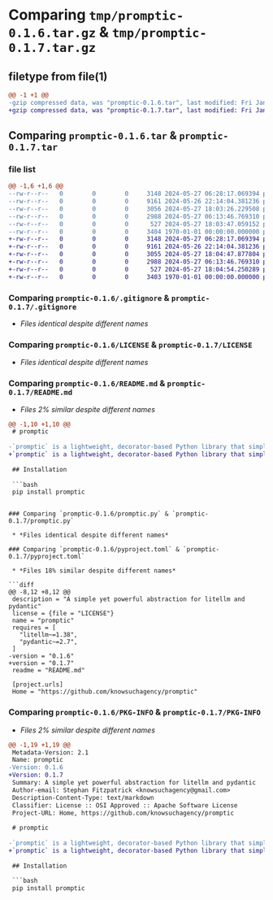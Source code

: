 # Comparing `tmp/promptic-0.1.6.tar.gz` & `tmp/promptic-0.1.7.tar.gz`

## filetype from file(1)

```diff
@@ -1 +1 @@
-gzip compressed data, was "promptic-0.1.6.tar", last modified: Fri Jan  1 00:00:00 2016, max compression
+gzip compressed data, was "promptic-0.1.7.tar", last modified: Fri Jan  1 00:00:00 2016, max compression
```

## Comparing `promptic-0.1.6.tar` & `promptic-0.1.7.tar`

### file list

```diff
@@ -1,6 +1,6 @@
--rw-r--r--   0        0        0     3148 2024-05-27 06:28:17.069394 promptic-0.1.6/.gitignore
--rw-r--r--   0        0        0     9161 2024-05-26 22:14:04.381236 promptic-0.1.6/LICENSE
--rw-r--r--   0        0        0     3056 2024-05-27 18:03:26.229508 promptic-0.1.6/README.md
--rw-r--r--   0        0        0     2988 2024-05-27 06:13:46.769310 promptic-0.1.6/promptic.py
--rw-r--r--   0        0        0      527 2024-05-27 18:03:47.059152 promptic-0.1.6/pyproject.toml
--rw-r--r--   0        0        0     3404 1970-01-01 00:00:00.000000 promptic-0.1.6/PKG-INFO
+-rw-r--r--   0        0        0     3148 2024-05-27 06:28:17.069394 promptic-0.1.7/.gitignore
+-rw-r--r--   0        0        0     9161 2024-05-26 22:14:04.381236 promptic-0.1.7/LICENSE
+-rw-r--r--   0        0        0     3055 2024-05-27 18:04:47.877804 promptic-0.1.7/README.md
+-rw-r--r--   0        0        0     2988 2024-05-27 06:13:46.769310 promptic-0.1.7/promptic.py
+-rw-r--r--   0        0        0      527 2024-05-27 18:04:54.250289 promptic-0.1.7/pyproject.toml
+-rw-r--r--   0        0        0     3403 1970-01-01 00:00:00.000000 promptic-0.1.7/PKG-INFO
```

### Comparing `promptic-0.1.6/.gitignore` & `promptic-0.1.7/.gitignore`

 * *Files identical despite different names*

### Comparing `promptic-0.1.6/LICENSE` & `promptic-0.1.7/LICENSE`

 * *Files identical despite different names*

### Comparing `promptic-0.1.6/README.md` & `promptic-0.1.7/README.md`

 * *Files 2% similar despite different names*

```diff
@@ -1,10 +1,10 @@
 # promptic
 
-`promptic` is a lightweight, decorator-based Python library that simplifies the process of interacting with large language models (LLMs) using [litellm][litellm]. With `promptic`, you can effortlessly create prompts, handle input arguments, and receive structured outputs from LLMs, all in under 100 lines of code.
+`promptic` is a lightweight, decorator-based Python library that simplifies the process of interacting with large language models (LLMs) using [litellm][litellm]. With `promptic`, you can effortlessly create prompts, handle input arguments, and receive structured outputs from LLMs, with just a few lines of code.
 
 ## Installation
 
 ```bash
 pip install promptic
 ```
```

### Comparing `promptic-0.1.6/promptic.py` & `promptic-0.1.7/promptic.py`

 * *Files identical despite different names*

### Comparing `promptic-0.1.6/pyproject.toml` & `promptic-0.1.7/pyproject.toml`

 * *Files 18% similar despite different names*

```diff
@@ -8,12 +8,12 @@
 description = "A simple yet powerful abstraction for litellm and pydantic"
 license = {file = "LICENSE"}
 name = "promptic"
 requires = [
   "litellm~=1.38",
   "pydantic~=2.7",
 ]
-version = "0.1.6"
+version = "0.1.7"
 readme = "README.md"
 
 [project.urls]
 Home = "https://github.com/knowsuchagency/promptic"
```

### Comparing `promptic-0.1.6/PKG-INFO` & `promptic-0.1.7/PKG-INFO`

 * *Files 2% similar despite different names*

```diff
@@ -1,19 +1,19 @@
 Metadata-Version: 2.1
 Name: promptic
-Version: 0.1.6
+Version: 0.1.7
 Summary: A simple yet powerful abstraction for litellm and pydantic
 Author-email: Stephan Fitzpatrick <knowsuchagency@gmail.com>
 Description-Content-Type: text/markdown
 Classifier: License :: OSI Approved :: Apache Software License
 Project-URL: Home, https://github.com/knowsuchagency/promptic
 
 # promptic
 
-`promptic` is a lightweight, decorator-based Python library that simplifies the process of interacting with large language models (LLMs) using [litellm][litellm]. With `promptic`, you can effortlessly create prompts, handle input arguments, and receive structured outputs from LLMs, all in under 100 lines of code.
+`promptic` is a lightweight, decorator-based Python library that simplifies the process of interacting with large language models (LLMs) using [litellm][litellm]. With `promptic`, you can effortlessly create prompts, handle input arguments, and receive structured outputs from LLMs, with just a few lines of code.
 
 ## Installation
 
 ```bash
 pip install promptic
 ```
```


